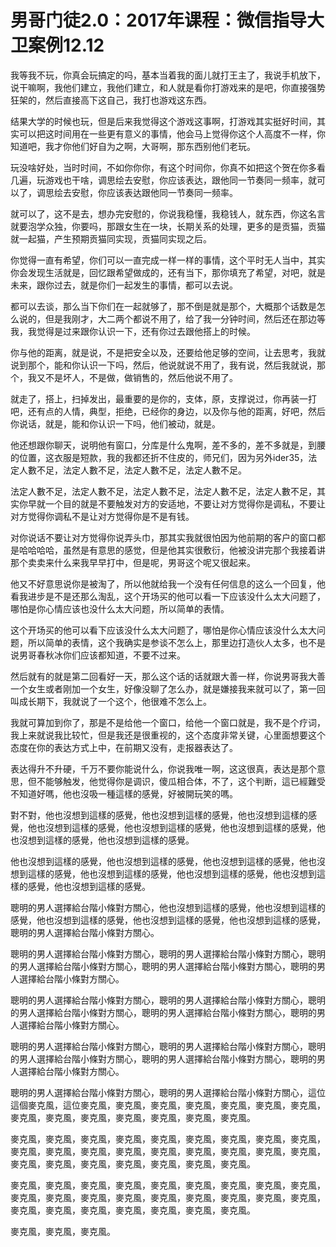 # 男哥门徒2.0：2017年课程：微信指导大卫案例12.12

我等我不玩，你真会玩搞定的吗，基本当着我的面儿就打王主了，我说手机放下，说干嘛啊，我他们建立，我他们建立，和人就是看你打游戏来的是吧，你直接强势狂架的，然后直接高下这自己，我打也游戏这东西。

结果大学的时候也玩，但是后来我觉得这个游戏这事啊，打游戏其实挺好时间，其实可以把这时间用在一些更有意义的事情，他会马上觉得你这个人高度不一样，你知道吧，我才你他们好自为之啊，大哥啊，那东西别他们老玩。

玩没啥好处，当时时间，不如你你你，有这个时间你，你真不如把这个贺在你多看几遍，玩游戏也干啥，调思绘去安慰，你应该表达，跟他同一节奏同一频率，就可以了，调思绘去安慰，你应该表达跟他同一节奏同一频率。

就可以了，这不是去，想办完安慰的，你说我稳懂，我稳钱人，就东西，你这名言就要泡学众独，你要吗，那跟女生在一块，长期关系的处理，更多的是贡猫，贡猫就一起猫，产生预期贡猫同实现，贡猫同实现之后。

你觉得一直有希望，你们可以一直完成一样一样的事情，这个平时无人当中，其实你会发现生活就是，回忆跟希望做成的，还有当下，那你填充了希望，对吧，就是未来，跟你过去，就是你们一起发生的事情，都可以去说。

都可以去谈，那么当下你们在一起就够了，那不倒是就是那个，大概那个话数是怎么说的，但是我刚才，大二两个都说不用了，给了我一分钟时间，然后还在那边等我，我觉得是过来跟你认识一下，还有你过去跟他搭上的时候。

你与他的距离，就是说，不是把安全以及，还要给他足够的空间，让去思考，我就说到那个，能和你认识一下吗，然后，他说就说不用了，我有说，然后我就说，那个，我又不是坏人，不是做，做销售的，然后他说不用了。

就走了，搭上，扫掉发出，最重要的是你的，支体，原，支撑说过，你再装一打吧，还有点的人情，典型，拒绝，已经你的身边，以及你与他的距离，好吧，然后你说话，就是，能和你认识一下吗，他们被动，就是。

他还想跟你聊天，说明他有窗口，分库是什么鬼啊，差不多的，差不多就是，到腰的位置，这衣服是短款，我的我都还折不住皮的，师兄们，因为另外ider35，法定人數不足，法定人數不足，法定人數不足，法定人數不足。

法定人數不足，法定人數不足，法定人數不足，法定人數不足，法定人數不足，其实你早就一个目的就是不要触发对方的安适地，不要让对方觉得你是调私，不要让对方觉得你调私不是让对方觉得你是不是有钱。

对你说话不要让对方觉得你说弄头巾，那其实我就很怕因为他前期的客户的窗口都是哈哈哈哈，虽然是有意思的感觉，但是他其实很敷衍，他被没讲完那个我接着讲那个卖卖来什么来我早早打中，但是呢，男哥这个呢又很起来。

他又不好意思说你是被淘了，所以他就给我一个没有任何信息的这么一个回复，他看我进步是不是还那么淘乱，这个开场买的他可以看一下应该没什么太大问题了，哪怕是你心情应该也没什么太大问题，所以简单的表情。

这个开场买的他可以看下应该没什么太大问题了，哪怕是你心情应该没什么太大问题，所以简单的表情，这个我确实是参谈不怎么上，那里边打造伙人太多，也不是说男哥春秋冰你们应该都知道，不要不过来。

然后就有的就是第二回看好一天，那么这个话的话就跟大善一样，你说男哥我大善一个女生或者刚加一个女生，好像没聊了怎么办，就是嫌接我来就可以了，第一回叫成长期下，我就说了一个这个，他很难不怎么上。

我就可算加到你了，那是不是给他一个窗口，给他一个窗口就是，我不是个疗词，我上来就说我比较忙，但是我还是很重视的，这个态度非常关键，心里面想要这个态度在你的表达方式上中，在前期又没有，走报器表达了。

表达得升不升硬，千万不要你能说什么，你说我唯一啊，这这很真，表达是那个意思，但不能够触发，他觉得你是调识，傻瓜相合体，不了，这个判断，這已經難受不知道好嗎，他也沒吸一種這樣的感覺，好被開玩笑的嗎。

對不對，他也沒想到這樣的感覺，他也沒想到這樣的感覺，他也沒想到這樣的感覺，他也沒想到這樣的感覺，他也沒想到這樣的感覺，他也沒想到這樣的感覺，他也沒想到這樣的感覺，他也沒想到這樣的感覺。

他也沒想到這樣的感覺，他也沒想到這樣的感覺，他也沒想到這樣的感覺，他也沒想到這樣的感覺，他也沒想到這樣的感覺，他也沒想到這樣的感覺，他也沒想到這樣的感覺，他也沒想到這樣的感覺。

聰明的男人選擇給台階小條對方關心，他也沒想到這樣的感覺，他也沒想到這樣的感覺，他也沒想到這樣的感覺，他也沒想到這樣的感覺，他也沒想到這樣的感覺，聰明的男人選擇給台階小條對方關心。

聰明的男人選擇給台階小條對方關心，聰明的男人選擇給台階小條對方關心，聰明的男人選擇給台階小條對方關心，聰明的男人選擇給台階小條對方關心，聰明的男人選擇給台階小條對方關心。

聰明的男人選擇給台階小條對方關心，聰明的男人選擇給台階小條對方關心，聰明的男人選擇給台階小條對方關心，聰明的男人選擇給台階小條對方關心，聰明的男人選擇給台階小條對方關心。

聰明的男人選擇給台階小條對方關心，聰明的男人選擇給台階小條對方關心，聰明的男人選擇給台階小條對方關心，聰明的男人選擇給台階小條對方關心，聰明的男人選擇給台階小條對方關心。

聰明的男人選擇給台階小條對方關心，聰明的男人選擇給台階小條對方關心，這位這個麥克風，這位麥克風，麥克風，麥克風，麥克風，麥克風，麥克風，麥克風，麥克風，麥克風，麥克風，麥克風，麥克風，麥克風，麥克風。

麥克風，麥克風，麥克風，麥克風，麥克風，麥克風，麥克風，麥克風，麥克風，麥克風，麥克風，麥克風，麥克風，麥克風，麥克風，麥克風，麥克風，麥克風，麥克風，麥克風，麥克風，麥克風，麥克風，麥克風，麥克風。

麥克風，麥克風，麥克風，麥克風，麥克風，麥克風，麥克風，麥克風，麥克風，麥克風，麥克風，麥克風，麥克風，麥克風，麥克風，麥克風，麥克風，麥克風，麥克風，麥克風，麥克風，麥克風，麥克風，麥克風，麥克風。

麥克風，麥克風，麥克風。